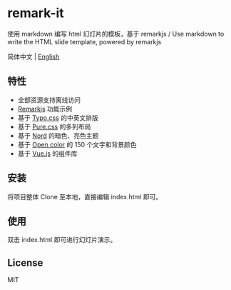 # remark-it

使用 markdown 编写 html 幻灯片的模板，基于 remarkjs / Use markdown to write the HTML slide template, powered by remarkjs

简体中文 | [English](README-en_US.md)

## 特性

- 全部资源支持离线访问
- [Remarkjs](https://github.com/gnab/remark) 功能示例
- 基于 [Typo.css](https://github.com/sofish/typo.css) 的中英文排版
- 基于 [Pure.css](https://github.com/pure-css/pure) 的多列布局
- 基于 [Nord](https://github.com/arcticicestudio/nord) 的暗色、亮色主题
- 基于 [Open color](https://github.com/yeun/open-color) 的 150 个文字和背景颜色
- 基于 [Vue.js](https://cn.vuejs.org/index.html) 的组件库

## 安装

将项目整体 Clone 至本地，直接编辑 index.html 即可。

## 使用

双击 index.html 即可进行幻灯片演示。

## License

MIT
